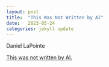 ```yaml
---
layout: post
title:  "This Was Not Written by AI"
date:   2023-05-24
categories: jekyll update
---
```


Daniel LaPointe

[This was not written by AI.](/assets/dan_not_ai.pdf)